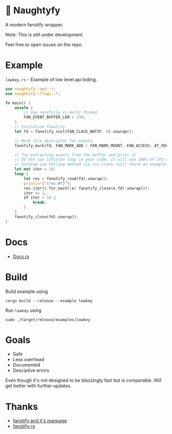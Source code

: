 # 📁 Naughtyfy
A modern fanotify wrapper.

Note: This is still under development.

Feel free to open issues on the repo.
# Example
`lowkey.rs` - Example of low level api biding.
```rust
use naughtyfy::api::*;
use naughtyfy::flags::*;

fn main() {
    unsafe {
        // Use carefully in multi thread.
        FAN_EVENT_BUFFER_LEN = 230;
    }
    // Initialise fanotify
    let fd = fanotify_init(FAN_CLASS_NOTIF, 0).unwrap();

    // Mark file descriptor for events
    fanotify_mark(fd, FAN_MARK_ADD | FAN_MARK_MOUNT, FAN_ACCESS, AT_FDCWD, "/").unwrap();

    // Try extracting events from the buffer and print it
    // Do not use infinite loop in your code, it will use 100% of CPU core,
    // Instead use Polling method via nix crate.(will share an example soon)
    let mut iter = 10;
    loop {
        let res = fanotify_read(fd).unwrap();
        println!("{res:#?}");
        res.iter().for_each(|e| fanotify_close(e.fd).unwrap());
        iter += 1;
        if iter > 10 {
            break;
        }
    }
    fanotify_close(fd).unwrap();
}
```

# Docs
- [Docs.rs](https://docs.rs/naughtyfy/latest/naughtyfy/)

# Build 
Build example using 

`cargo build --release --example lowkey` <br> 

Run `lowkey` using 

`sudo ./target/release/examples/lowkey`

# Goals 
- Safe
- Less overhead
- Documented
- Desciptive errors
  
Even though it's not designed to be blazzingly fast but is comparable. Will get better with further updates.

# Thanks
- [fanotify and it's manpage](https://man7.org/linux/man-pages/man7/fanotify.7.html)
- [fanotify-rs](https://github.com/Percivalll/fanotify-rs)

